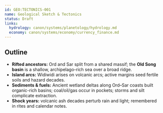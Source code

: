 ```yaml
---
id: GEO:TECTONICS-001
name: Geological Sketch & Tectonics
status: Draft
links:
  hydrology: canon/systems/planetology/hydrology.md
  economy: canon/systems/economy/currency_finance.md
---
```


## Outline
- **Rifted ancestors:** Ord and Sar split from a shared massif; the **Old Song basin** is a shallow, archipelago-rich sea over a broad ridge.
- **Island arcs:** Widiwidi arises on volcanic arcs; active margins seed fertile soils and hazard decades.
- **Sediments & fuels:** Ancient wetland deltas along Ord–Sar coasts built organic-rich basins; coal/oil/gas occur in pockets; storms and silt complicate extraction.
- **Shock years:** volcanic ash decades perturb rain and light; remembered in rites and calendar notes.
